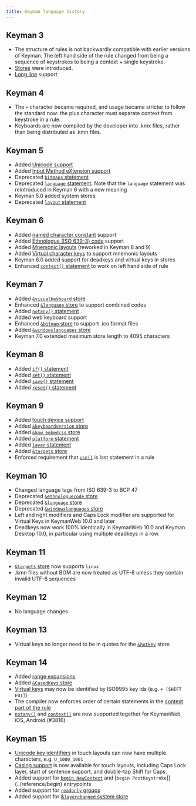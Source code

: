 ```yaml
---
title: Keyman language history
---
```


## Keyman 3

*   The structure of rules is not backwardly compatible with earlier versions of Keyman. The left hand side of the rule changed
    from being a sequence of keystrokes to being a context + single keystroke.
*   [Stores](stores) were introduced.
*   [Long line](long-lines) support

## Keyman 4

*   The `+` character became required, and usage became stricter to follow the standard now: the plus character must separate
    context from keystroke in a rule.
*   Keyboards are now compiled by the developer into .kmx files, rather than being distributed as .kmn files.

## Keyman 5

*   Added [Unicode support](unicode)
*   Added [Input Method eXtension support](../reference/call)
*   Deprecated [`bitmaps` statement](../reference/bitmap)
*   Deprecated [`language` statement](../reference/language). Note that the `language` statement was reintroduced in Keyman 6
    with a new meaning
*   Keyman 5.0 added system stores
*   Deprecated [`layout` statement](../reference/layout)

## Keyman 6

*   Added [named character constant](constants) support
*   Added [Ethnologue (ISO 639-3) code](../reference/ethnologuecode) support
*   Added [Mnemonic layouts](../reference/mnemoniclayout) (reworked in Keyman 8 and 9)
*   Added [Virtual character keys](virtual-keys) to support mnemonic layouts
*   Keyman 6.0 added support for deadkeys and virtual keys in stores
*   Enhanced [`context()` statement](../reference/context) to work on left hand side of rule

## Keyman 7

*   Added [`&visualkeyboard` store](../reference/visualkeyboard)
*   Enhanced [`&language` store](../reference/language) to support combined codes
*   Added [`notany()` statement](../reference/notany)
*   Added web keyboard support
*   Enhanced [`&bitmap` store](../reference/bitmap) to support .ico format files
*   Added [`&windowslanguages` store](../reference/windowslanguages)
*   Keyman 7.0 extended maximum store length to 4095 characters

## Keyman 8

*   Added [`if()` statement](../reference/if)
*   Added [`set()` statement](../reference/set)
*   Added [`save()` statement](../reference/save)
*   Added [`reset()` statement](../reference/reset)

## Keyman 9

*   Added [touch device support](/developer/current-version/guides/develop/)
*   Added [`&keyboardversion` store](../reference/keyboardversion)
*   Added [`&kmw_embedcss` store](../reference/kmw_embedcss)
*   Added [`platform` statement](../reference/platform)
*   Added [`layer` statement](../reference/layer)
*   Added [`&targets` store](../reference/targets)
*   Enforced requirement that [`use()`](../reference/use) is last statement in a rule

## Keyman 10

*   Changed language tags from ISO 639-3 to BCP 47
*   Deprecated [`&ethnologuecode` store](../reference/ethnologuecode)
*   Deprecated [`&language` store](../reference/language)
*   Deprecated [`&windowslanguages` store](../reference/windowslanguages)
*   Left and right modifiers and Caps Lock modifier are supported for Virtual Keys in KeymanWeb 10.0 and later
*   Deadkeys now work 100% identically in KeymanWeb 10.0 and Keyman Desktop 10.0, in particular using multiple deadkeys in a row.

## Keyman 11

*   [`&targets` store](../reference/targets) now supports `linux`
*   .kmn files without BOM are now treated as UTF-8 unless they contain invalid UTF-8 sequences

## Keyman 12

*   No language changes.

## Keyman 13

*   Virtual keys no longer need to be in quotes for the [`&hotkey`](../reference/hotkey) store

## Keyman 14

*   Added [range expansions](expansions)
*   Added [`&CasedKeys` store](../reference/casedkeys)
*   [Virtual keys](virtual-keys#common-virtual-key-codes) may now be identified by ISO9995 key ids (e.g. `+ [SHIFT E01]`)
*   The compiler now enforces order of certain statements in the [context part of the rule](rules)
*   [`notany()`](../reference/notany) and [`context()`](../reference/context) are now supported together for KeymanWeb, iOS, Android (#3816)

## Keyman 15

*   [Unicode key identifiers](virtual-keys#virtual-keys-and-touch-layouts) in touch layouts can now have multiple characters, e.g. `U_1000_1001`
*   [Casing support](casing-support) is now available for touch layouts, including Caps Lock layer, start of sentence support, and double-tap Shift for Caps.
*   Added support for [`begin NewContext`](../reference/begin) and [`begin PostKeystroke`]](../reference/begin) entrypoints
*   Added support for [`readonly` groups](../reference/group)
*   Added support for [&`layerchanged` system store](../reference/layerchanged)
